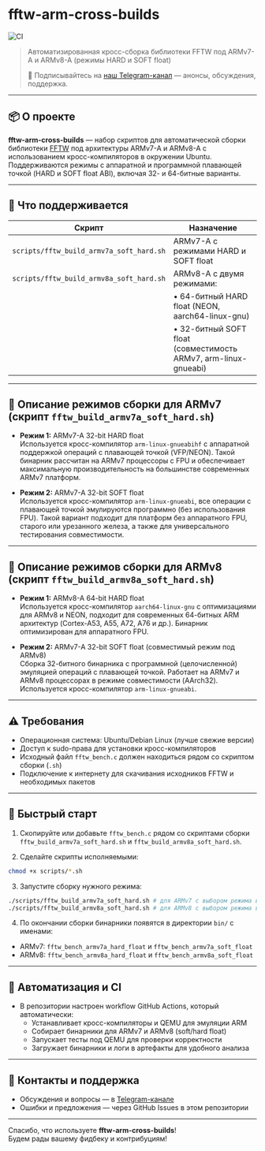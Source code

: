 # fftw-arm-cross-builds

![CI](https://github.com/plisius/fftw-arm-cross-builds/actions/workflows/ci.yml/badge.svg)

> Автоматизированная кросс-сборка библиотеки FFTW под ARMv7-A и ARMv8-A (режимы HARD и SOFT float)  
>  
> 📲 Подписывайтесь на [наш Telegram-канал](https://t.me/dsp_labs) — анонсы, обсуждения, поддержка.

---

## 📦 О проекте

**fftw-arm-cross-builds** — набор скриптов для автоматической сборки библиотеки [FFTW](http://www.fftw.org/) под архитектуры ARMv7-A и ARMv8-A с использованием кросс-компиляторов в окружении Ubuntu.  
Поддерживаются режимы с аппаратной и программной плавающей точкой (HARD и SOFT float ABI), включая 32- и 64-битные варианты.

---

## 🧠 Что поддерживается

| Скрипт                                    | Назначение                                                              |
|--------------------------------------------|-------------------------------------------------------------------------|
| `scripts/fftw_build_armv7a_soft_hard.sh`   | ARMv7-A с режимами HARD и SOFT float                                     |
| `scripts/fftw_build_armv8a_soft_hard.sh`   | ARMv8-A с двумя режимами:                                                |
|                                            | • 64-битный HARD float (NEON, aarch64-linux-gnu)                        |
|                                            | • 32-битный SOFT float (совместимость ARMv7, arm-linux-gnueabi)          |

---

## 🔨 Описание режимов сборки для ARMv7 (скрипт `fftw_build_armv7a_soft_hard.sh`)

- **Режим 1:** ARMv7-A 32-bit HARD float  
  Используется кросс-компилятор `arm-linux-gnueabihf` с аппаратной поддержкой операций с плавающей точкой (VFP/NEON). Такой бинарник рассчитан на ARMv7 процессоры с FPU и обеспечивает максимальную производительность на большинстве современных ARMv7 платформ.

- **Режим 2:** ARMv7-A 32-bit SOFT float  
  Используется кросс-компилятор `arm-linux-gnueabi`, все операции с плавающей точкой эмулируются программно (без использования FPU). Такой вариант подходит для платформ без аппаратного FPU, старого или урезанного железа, а также для универсального тестирования совместимости.

---

## 🔨 Описание режимов сборки для ARMv8 (скрипт `fftw_build_armv8a_soft_hard.sh`)

- **Режим 1:** ARMv8-A 64-bit HARD float  
  Используется кросс-компилятор `aarch64-linux-gnu` с оптимизациями для ARMv8 и NEON, подходит для современных 64-битных ARM архитектур (Cortex-A53, A55, A72, A76 и др.). Бинарник оптимизирован для аппаратного FPU.

- **Режим 2:** ARMv7-A 32-bit SOFT float (совместимый режим под ARMv8)  
  Сборка 32-битного бинарника с программной (целочисленной) эмуляцией операций с плавающей точкой. Работает на ARMv7 и ARMv8 процессорах в режиме совместимости (AArch32). Используется кросс-компилятор `arm-linux-gnueabi`.

---

## ⚠️ Требования

- Операционная система: Ubuntu/Debian Linux (лучше свежие версии)
- Доступ к sudo-права для установки кросс-компиляторов
- Исходный файл `fftw_bench.c` должен находиться рядом со скриптом сборки (`.sh`)
- Подключение к интернету для скачивания исходников FFTW и необходимых пакетов

---

## 🚀 Быстрый старт

1. Скопируйте или добавьте `fftw_bench.c` рядом со скриптами сборки `fftw_build_armv7a_soft_hard.sh` и `fftw_build_armv8a_soft_hard.sh`.

2. Сделайте скрипты исполняемыми:  
```bash
chmod +x scripts/*.sh
```

3. Запустите сборку нужного режима:  
```bash
./scripts/fftw_build_armv7a_soft_hard.sh # для ARMv7 с выбором режима внутри
./scripts/fftw_build_armv8a_soft_hard.sh # для ARMv8 с выбором режима внутри
```

4. По окончании сборки бинарники появятся в директории `bin/` с именами:  
- ARMv7: `fftw_bench_armv7a_hard_float` и `fftw_bench_armv7a_soft_float`  
- ARMv8: `fftw_bench_armv8a_hard_float` и `fftw_bench_armv8a_soft_float`

---

## 🔄 Автоматизация и CI

- В репозитории настроен workflow GitHub Actions, который автоматически:  
  - Устанавливает кросс-компиляторы и QEMU для эмуляции ARM  
  - Собирает бинарники для ARMv7 и ARMv8 (soft/hard float)  
  - Запускает тесты под QEMU для проверки корректности  
  - Загружает бинарники и логи в артефакты для удобного анализа

---

## 📝 Контакты и поддержка

- Обсуждения и вопросы — в [Telegram-канале](https://t.me/dsp_labs)
- Ошибки и предложения — через GitHub Issues в этом репозитории

---

Спасибо, что используете **fftw-arm-cross-builds**!  
Будем рады вашему фидбеку и контрибуциям!